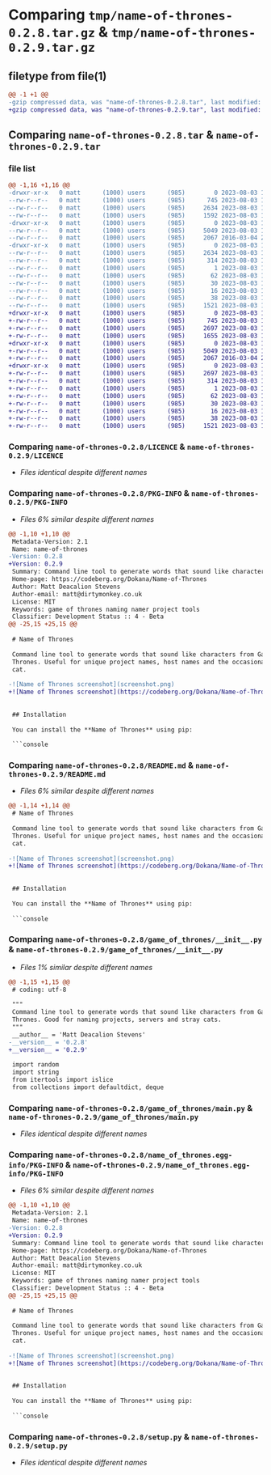 # Comparing `tmp/name-of-thrones-0.2.8.tar.gz` & `tmp/name-of-thrones-0.2.9.tar.gz`

## filetype from file(1)

```diff
@@ -1 +1 @@
-gzip compressed data, was "name-of-thrones-0.2.8.tar", last modified: Thu Aug  3 11:42:15 2023, max compression
+gzip compressed data, was "name-of-thrones-0.2.9.tar", last modified: Thu Aug  3 11:44:33 2023, max compression
```

## Comparing `name-of-thrones-0.2.8.tar` & `name-of-thrones-0.2.9.tar`

### file list

```diff
@@ -1,16 +1,16 @@
-drwxr-xr-x   0 matt      (1000) users      (985)        0 2023-08-03 11:42:15.012932 name-of-thrones-0.2.8/
--rw-r--r--   0 matt      (1000) users      (985)      745 2023-08-03 11:07:45.000000 name-of-thrones-0.2.8/LICENCE
--rw-r--r--   0 matt      (1000) users      (985)     2634 2023-08-03 11:42:15.012932 name-of-thrones-0.2.8/PKG-INFO
--rw-r--r--   0 matt      (1000) users      (985)     1592 2023-08-03 11:31:49.000000 name-of-thrones-0.2.8/README.md
-drwxr-xr-x   0 matt      (1000) users      (985)        0 2023-08-03 11:42:15.009599 name-of-thrones-0.2.8/game_of_thrones/
--rw-r--r--   0 matt      (1000) users      (985)     5049 2023-08-03 11:38:38.000000 name-of-thrones-0.2.8/game_of_thrones/__init__.py
--rw-r--r--   0 matt      (1000) users      (985)     2067 2016-03-04 21:25:09.000000 name-of-thrones-0.2.8/game_of_thrones/main.py
-drwxr-xr-x   0 matt      (1000) users      (985)        0 2023-08-03 11:42:15.012932 name-of-thrones-0.2.8/name_of_thrones.egg-info/
--rw-r--r--   0 matt      (1000) users      (985)     2634 2023-08-03 11:42:14.000000 name-of-thrones-0.2.8/name_of_thrones.egg-info/PKG-INFO
--rw-r--r--   0 matt      (1000) users      (985)      314 2023-08-03 11:42:15.000000 name-of-thrones-0.2.8/name_of_thrones.egg-info/SOURCES.txt
--rw-r--r--   0 matt      (1000) users      (985)        1 2023-08-03 11:42:14.000000 name-of-thrones-0.2.8/name_of_thrones.egg-info/dependency_links.txt
--rw-r--r--   0 matt      (1000) users      (985)       62 2023-08-03 11:42:14.000000 name-of-thrones-0.2.8/name_of_thrones.egg-info/entry_points.txt
--rw-r--r--   0 matt      (1000) users      (985)       30 2023-08-03 11:42:14.000000 name-of-thrones-0.2.8/name_of_thrones.egg-info/requires.txt
--rw-r--r--   0 matt      (1000) users      (985)       16 2023-08-03 11:42:14.000000 name-of-thrones-0.2.8/name_of_thrones.egg-info/top_level.txt
--rw-r--r--   0 matt      (1000) users      (985)       38 2023-08-03 11:42:15.012932 name-of-thrones-0.2.8/setup.cfg
--rw-r--r--   0 matt      (1000) users      (985)     1521 2023-08-03 11:42:03.000000 name-of-thrones-0.2.8/setup.py
+drwxr-xr-x   0 matt      (1000) users      (985)        0 2023-08-03 11:44:33.165780 name-of-thrones-0.2.9/
+-rw-r--r--   0 matt      (1000) users      (985)      745 2023-08-03 11:07:45.000000 name-of-thrones-0.2.9/LICENCE
+-rw-r--r--   0 matt      (1000) users      (985)     2697 2023-08-03 11:44:33.165780 name-of-thrones-0.2.9/PKG-INFO
+-rw-r--r--   0 matt      (1000) users      (985)     1655 2023-08-03 11:43:29.000000 name-of-thrones-0.2.9/README.md
+drwxr-xr-x   0 matt      (1000) users      (985)        0 2023-08-03 11:44:33.162446 name-of-thrones-0.2.9/game_of_thrones/
+-rw-r--r--   0 matt      (1000) users      (985)     5049 2023-08-03 11:44:15.000000 name-of-thrones-0.2.9/game_of_thrones/__init__.py
+-rw-r--r--   0 matt      (1000) users      (985)     2067 2016-03-04 21:25:09.000000 name-of-thrones-0.2.9/game_of_thrones/main.py
+drwxr-xr-x   0 matt      (1000) users      (985)        0 2023-08-03 11:44:33.165780 name-of-thrones-0.2.9/name_of_thrones.egg-info/
+-rw-r--r--   0 matt      (1000) users      (985)     2697 2023-08-03 11:44:33.000000 name-of-thrones-0.2.9/name_of_thrones.egg-info/PKG-INFO
+-rw-r--r--   0 matt      (1000) users      (985)      314 2023-08-03 11:44:33.000000 name-of-thrones-0.2.9/name_of_thrones.egg-info/SOURCES.txt
+-rw-r--r--   0 matt      (1000) users      (985)        1 2023-08-03 11:44:33.000000 name-of-thrones-0.2.9/name_of_thrones.egg-info/dependency_links.txt
+-rw-r--r--   0 matt      (1000) users      (985)       62 2023-08-03 11:44:33.000000 name-of-thrones-0.2.9/name_of_thrones.egg-info/entry_points.txt
+-rw-r--r--   0 matt      (1000) users      (985)       30 2023-08-03 11:44:33.000000 name-of-thrones-0.2.9/name_of_thrones.egg-info/requires.txt
+-rw-r--r--   0 matt      (1000) users      (985)       16 2023-08-03 11:44:33.000000 name-of-thrones-0.2.9/name_of_thrones.egg-info/top_level.txt
+-rw-r--r--   0 matt      (1000) users      (985)       38 2023-08-03 11:44:33.165780 name-of-thrones-0.2.9/setup.cfg
+-rw-r--r--   0 matt      (1000) users      (985)     1521 2023-08-03 11:42:03.000000 name-of-thrones-0.2.9/setup.py
```

### Comparing `name-of-thrones-0.2.8/LICENCE` & `name-of-thrones-0.2.9/LICENCE`

 * *Files identical despite different names*

### Comparing `name-of-thrones-0.2.8/PKG-INFO` & `name-of-thrones-0.2.9/PKG-INFO`

 * *Files 6% similar despite different names*

```diff
@@ -1,10 +1,10 @@
 Metadata-Version: 2.1
 Name: name-of-thrones
-Version: 0.2.8
+Version: 0.2.9
 Summary: Command line tool to generate words that sound like characters from Game of Thrones. Good for naming projects, servers and stray cats.
 Home-page: https://codeberg.org/Dokana/Name-of-Thrones
 Author: Matt Deacalion Stevens
 Author-email: matt@dirtymonkey.co.uk
 License: MIT
 Keywords: game of thrones naming namer project tools
 Classifier: Development Status :: 4 - Beta
@@ -25,15 +25,15 @@
 
 # Name of Thrones
 
 Command line tool to generate words that sound like characters from Game of
 Thrones. Useful for unique project names, host names and the occasional stray
 cat.
 
-![Name of Thrones screenshot](screenshot.png)
+![Name of Thrones screenshot](https://codeberg.org/Dokana/Name-of-Thrones/media/branch/trunk/screenshot.png)
 
 
 ## Installation
 
 You can install the **Name of Thrones** using pip:
 
 ```console
```

### Comparing `name-of-thrones-0.2.8/README.md` & `name-of-thrones-0.2.9/README.md`

 * *Files 6% similar despite different names*

```diff
@@ -1,14 +1,14 @@
 # Name of Thrones
 
 Command line tool to generate words that sound like characters from Game of
 Thrones. Useful for unique project names, host names and the occasional stray
 cat.
 
-![Name of Thrones screenshot](screenshot.png)
+![Name of Thrones screenshot](https://codeberg.org/Dokana/Name-of-Thrones/media/branch/trunk/screenshot.png)
 
 
 ## Installation
 
 You can install the **Name of Thrones** using pip:
 
 ```console
```

### Comparing `name-of-thrones-0.2.8/game_of_thrones/__init__.py` & `name-of-thrones-0.2.9/game_of_thrones/__init__.py`

 * *Files 1% similar despite different names*

```diff
@@ -1,15 +1,15 @@
 # coding: utf-8
 
 """
 Command line tool to generate words that sound like characters from Game of
 Thrones. Good for naming projects, servers and stray cats.
 """
 __author__ = 'Matt Deacalion Stevens'
-__version__ = '0.2.8'
+__version__ = '0.2.9'
 
 import random
 import string
 from itertools import islice
 from collections import defaultdict, deque
```

### Comparing `name-of-thrones-0.2.8/game_of_thrones/main.py` & `name-of-thrones-0.2.9/game_of_thrones/main.py`

 * *Files identical despite different names*

### Comparing `name-of-thrones-0.2.8/name_of_thrones.egg-info/PKG-INFO` & `name-of-thrones-0.2.9/name_of_thrones.egg-info/PKG-INFO`

 * *Files 6% similar despite different names*

```diff
@@ -1,10 +1,10 @@
 Metadata-Version: 2.1
 Name: name-of-thrones
-Version: 0.2.8
+Version: 0.2.9
 Summary: Command line tool to generate words that sound like characters from Game of Thrones. Good for naming projects, servers and stray cats.
 Home-page: https://codeberg.org/Dokana/Name-of-Thrones
 Author: Matt Deacalion Stevens
 Author-email: matt@dirtymonkey.co.uk
 License: MIT
 Keywords: game of thrones naming namer project tools
 Classifier: Development Status :: 4 - Beta
@@ -25,15 +25,15 @@
 
 # Name of Thrones
 
 Command line tool to generate words that sound like characters from Game of
 Thrones. Useful for unique project names, host names and the occasional stray
 cat.
 
-![Name of Thrones screenshot](screenshot.png)
+![Name of Thrones screenshot](https://codeberg.org/Dokana/Name-of-Thrones/media/branch/trunk/screenshot.png)
 
 
 ## Installation
 
 You can install the **Name of Thrones** using pip:
 
 ```console
```

### Comparing `name-of-thrones-0.2.8/setup.py` & `name-of-thrones-0.2.9/setup.py`

 * *Files identical despite different names*

